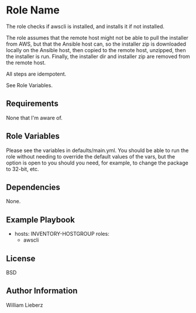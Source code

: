 Role Name
=========

The role checks if awscli is installed, and installs it if not installed.

The role assumes that the remote host might not be able to pull the installer from AWS, but that the Ansible host can, so the installer zip is downloaded locally on the Ansible host, then copied to the remote host, unzipped, then the installer is run. Finally, the installer dir and installer zip are removed from the remote host.

All steps are idempotent. 

See Role Variables.

Requirements
------------

None that I'm aware of.

Role Variables
--------------

Please see the variables in defaults/main.yml. You should be able to run the role without needing to override the default values of the vars, but the option is open to you should you need, for example, to change the package to 32-bit, etc.

Dependencies
------------

None.

Example Playbook
----------------

- hosts: INVENTORY-HOSTGROUP
  roles:
    - awscli

License
-------

BSD

Author Information
------------------

William Lieberz
